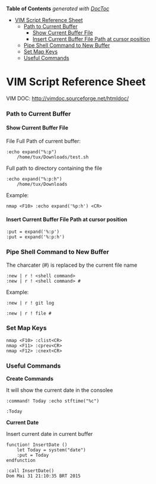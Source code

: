<!-- START doctoc generated TOC please keep comment here to allow auto update -->
<!-- DON'T EDIT THIS SECTION, INSTEAD RE-RUN doctoc TO UPDATE -->
**Table of Contents**  *generated with [DocToc](https://github.com/thlorenz/doctoc)*

- [VIM Script Reference Sheet](#vim-script-reference-sheet)
    - [Path to Current Buffer](#path-to-current-buffer)
      - [Show Current Buffer File](#show-current-buffer-file)
      - [Insert Current Buffer File Path at cursor position](#insert-current-buffer-file-path-at-cursor-position)
    - [Pipe Shell Command to New Buffer](#pipe-shell-command-to-new-buffer)
    - [Set Map Keys](#set-map-keys)
    - [Useful Commands](#useful-commands)

<!-- END doctoc generated TOC please keep comment here to allow auto update -->

<!--
    VIM Editor Reference Card
-->

# VIM Script Reference Sheet

VIM DOC: http://vimdoc.sourceforge.net/htmldoc/ 

### Path to Current Buffer

#### Show Current Buffer File 

File Full Path of current buffer:  


```vim
:echo expand("%:p")      
    /home/tux/Downloads/test.sh 
```                         

Full path to directory containing the file


```vim
:echo expand("%:p:h")    
    /home/tux/Downloads
```

Example:

```vim
nmap <F10> :echo expand('%p:h') <CR>
```

#### Insert Current Buffer File Path at cursor position

```vim
:put = expand('%:p')
:put = expand('%:p:h')
```

### Pipe Shell Command to New Buffer

The charcater (#) is replaced by the current file name

```vim
:new | r ! <shell command>
:new | r ! <shell command> #  
```

Example:

```vim
:new | r ! git log
```

```vim
:new | r ! file #
```

### Set Map Keys

```vim
nmap <F10> :clist<CR>
nmap <F11> :cprev<CR>
nmap <F12> :cnext<CR>
```

### Useful Commands


**Create Commands**


It will show the current date in the consolee

```vim
:command! Today :echo stftime("%c")

:Today 
```


**Current Date**

Insert current date in current buffer

```vim
function! InsertDate ()
    let Today = system("date")
    :put = Today
endfunction

:call InsertDate()
Dom Mai 31 21:10:35 BRT 2015
```
